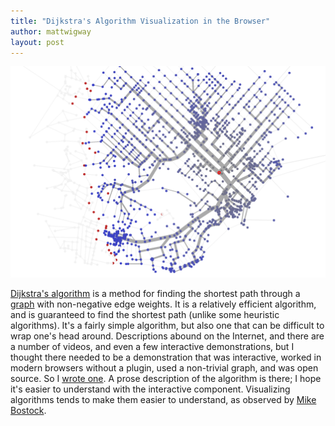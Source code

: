 ```yaml
---
title: "Dijkstra's Algorithm Visualization in the Browser"
author: mattwigway
layout: post
---
```


<a href="http://projects.indicatrix.org/dijkstra.js/"><img src="/img/2014/12/dijkstra.png" alt="visualization of Dijkstra's algorithm"/></a>

[Dijkstra's algorithm](http://en.wikipedia.org/wiki/Dijkstra%27s_algorithm) is a
method for finding the shortest path through a [graph](http://en.wikipedia.org/wiki/Graph_%28mathematics%29)
with non-negative edge weights. It is a relatively efficient algorithm, and is guaranteed to
find the shortest path (unlike some heuristic algorithms). It's a fairly simple algorithm,
but also one that can be difficult to wrap one's head around. Descriptions abound on the Internet,
and there are a number of videos, and even a few interactive demonstrations, but I thought there
needed to be a demonstration that was interactive, worked in modern browsers without a plugin,
used a non-trivial graph, and was open source. So I [wrote one](http://projects.indicatrix.org/dijkstra.js).
A prose description of the algorithm is there; I hope it's easier to understand with the interactive component.
Visualizing algorithms tends to make them easier to understand, as observed by [Mike Bostock](http://bost.ocks.org/mike/algorithms/).
